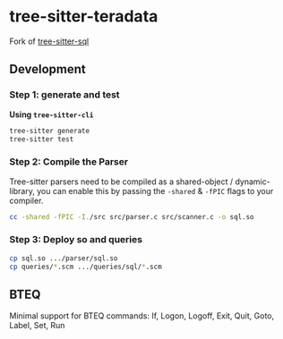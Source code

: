 # tree-sitter-teradata

Fork of [tree-sitter-sql](https://github.com/derekstride/tree-sitter-sql)

## Development

### Step 1: generate and test

**Using `tree-sitter-cli`**
```bash
tree-sitter generate
tree-sitter test
```

### Step 2: Compile the Parser

Tree-sitter parsers need to be compiled as a shared-object / dynamic-library, you can enable this by passing the
`-shared` & `-fPIC` flags to your compiler.

```bash
cc -shared -fPIC -I./src src/parser.c src/scanner.c -o sql.so
```

### Step 3: Deploy so and queries

```bash
cp sql.so .../parser/sql.so
cp queries/*.scm .../queries/sql/*.scm
```

## BTEQ

Minimal support for BTEQ commands: If, Logon, Logoff, Exit, Quit, Goto, Label, Set, Run
